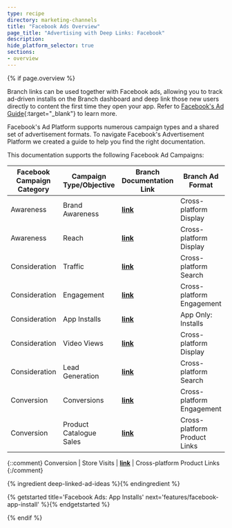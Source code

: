 ```yaml
---
type: recipe
directory: marketing-channels
title: "Facebook Ads Overview"
page_title: "Advertising with Deep Links: Facebook"
description:
hide_platform_selector: true
sections:
- overview
---
```


{% if page.overview %}

Branch links can be used together with Facebook ads, allowing you to track ad-driven installs on the Branch dashboard and deep link those new users directly to content the first time they open your app. Refer to [Facebook's Ad Guide](https://www.facebook.com/business/ads-guide){:target="_blank"} to learn more.

Facebook's Ad Platform supports numerous campaign types and a shared set of advertisement formats. To navigate Facebook's Advertisement Platform we created a guide to help you find the right documentation.

This documentation supports the following Facebook Ad Campaigns:

Facebook Campaign Category | Campaign Type/Objective | Branch Documentation Link | Branch Ad Format
--- | --- | --- | ---
Awareness | Brand Awareness | **[link]()** | Cross-platform Display
Awareness | Reach | **[link]()** | Cross-platform Display
Consideration | Traffic | **[link]()** | Cross-platform Search
Consideration | Engagement | **[link]()** | Cross-platform Engagement
Consideration | App Installs | **[link]({{base.url}}/marketing-channels/facebook-app-install/)** | App Only: Installs
Consideration | Video Views | **[link]()** | Cross-platform Display
Consideration | Lead Generation | **[link]()** | Cross-platform Search
Conversion | Conversions | **[link]()** | Cross-platform Engagement
Conversion | Product Catalogue Sales | **[link]({{base.url}}/marketing-channels/facebook-dynamic-ads/)** | Cross-platform Product Links

{::comment}
Conversion | Store Visits | **[link]()** | Cross-platform Product Links
{:/comment}

{% ingredient deep-linked-ad-ideas %}{% endingredient %}

{% getstarted title='Facebook Ads: App Installs' next='features/facebook-app-install' %}{% endgetstarted %}

{% endif %}
